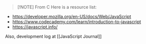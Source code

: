 > [!NOTE] From C
> Here is a resource list:

- https://developer.mozilla.org/en-US/docs/Web/JavaScript
- https://www.codecademy.com/learn/introduction-to-javascript
- https://javascript.info/

Also, development log at [[JavaScript Journal]]